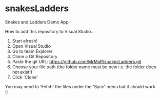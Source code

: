 # snakesLadders
Snakes and Ladders Demo App


How to add this repository to Visual Studio...

1.  Start afresh!
2.  Open Visual Studio
3.  Go to team Explorer
4.  Clone a Git Repository
5.  Paste the git URL: https://github.com/MrMaff/snakesLadders.git
6.  Choose your file path (the folder name must be new i.e. the folder does not exist!)
7.  Click 'Clone'

You may need to 'Fetch' the files under the 'Sync' menu  but it should work :)
